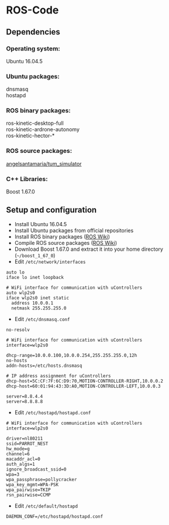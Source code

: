 # ROS-Code

## Dependencies

### Operating system:
Ubuntu 16.04.5

### Ubuntu packages:
dnsmasq  
hostapd

### ROS binary packages:
ros-kinetic-desktop-full  
ros-kinetic-ardrone-autonomy   
ros-kinetic-hector-*

### ROS source packages:
[angelsantamaria/tum_simulator](https://github.com/angelsantamaria/tum_simulator)

### C++ Libraries:
Boost 1.67.0

## Setup and configuration
* Install Ubuntu 16.04.5
* Install Ubuntu packages from official repositories
* Install ROS binary packages ([ROS Wiki](http://wiki.ros.org/kinetic/Installation/Ubuntu))
* Compile ROS source packages ([ROS Wiki](http://wiki.ros.org/ROS/Tutorials/BuildingPackages))
* Download Boost 1.67.0 and extract it into your home directory (```~/boost_1_67_0```)
* Edit ```/etc/network/interfaces```
```
auto lo
iface lo inet loopback

# WiFi interface for communication with uControllers
auto wlp2s0
iface wlp2s0 inet static
  address 10.0.0.1
  netmask 255.255.255.0
```
* Edit ```/etc/dnsmasq.conf```
```
no-resolv

# WiFi interface for communication with uControllers
interface=wlp2s0

dhcp-range=10.0.0.100,10.0.0.254,255.255.255.0,12h
no-hosts
addn-hosts=/etc/hosts.dnsmasq

# IP address assignment for uControllers
dhcp-host=5C:CF:7F:6C:D9:70,MOTION-CONTROLLER-RIGHT,10.0.0.2
dhcp-host=60:01:94:43:3D:A0,MOTION-CONTROLLER-LEFT,10.0.0.3

server=8.8.4.4
server=8.8.8.8
```
* Edit ```/etc/hostapd/hostapd.conf```
```
# WiFi interface for communication with uControllers
interface=wlp2s0

driver=nl80211
ssid=PARROT_NEST
hw_mode=g
channel=6
macaddr_acl=0
auth_algs=1
ignore_broadcast_ssid=0
wpa=3
wpa_passphrase=pollycracker
wpa_key_mgmt=WPA-PSK
wpa_pairwise=TKIP
rsn_pairwise=CCMP
```
* Edit ```/etc/default/hostapd```
```
DAEMON_CONF=/etc/hostapd/hostapd.conf
```
